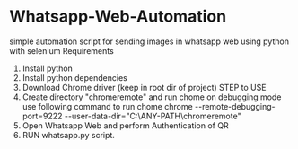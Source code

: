 # Whatsapp-Web-Automation
simple automation script for sending images in whatsapp web using python with selenium
Requirements
1) Install python
2) Install python dependencies
3) Download Chrome driver (keep in root dir of project)
STEP to USE
1) Create directory "chromeremote" and run chome on debugging mode use following command to run chome
 chrome --remote-debugging-port=9222 --user-data-dir="C:\ANY-PATH\chromeremote"
2) Open Whatsapp Web and perform Authentication of QR
3) RUN whatsapp.py script.
